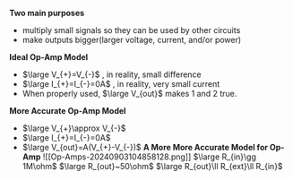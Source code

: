 **Two main purposes**
- multiply small signals so they can be used by other circuits
- make outputs bigger(larger voltage, current, and/or power)

**Ideal Op-Amp Model**
- $\large V_{+}=V_{-}$ , in reality, small difference
- $\large  I_{+}=I_{-}=0A$ , in reality, very small current
- When properly used, $\large V_{out}$ makes 1 and 2 true.

**More Accurate Op-Amp Model**
- $\large V_{+}\approx V_{-}$
- $\large  I_{+}=I_{-}=0A$
- $\large V_{out}=A(V_{+}-V_{-})$
**A More More Accurate Model for Op-Amp**
![[Op-Amps-20240903104858128.png]]
$\large R_{in}\gg 1M\ohm$
$\large R_{out}~50\ohm$
$\large R_{out}\ll R_{ext}\ll R_{in}$

